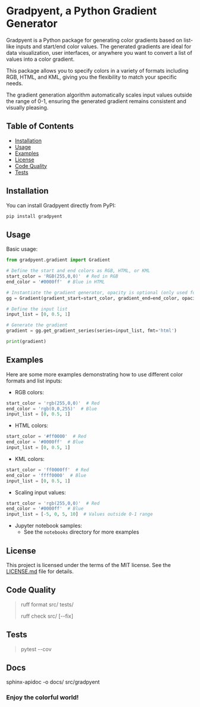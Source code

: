 # Gradpyent, a Python Gradient Generator

Gradpyent is a Python package for generating color gradients based on list-like inputs and start/end color values. The generated gradients are ideal for data visualization, user interfaces, or anywhere you want to convert a list of values into a color gradient.

This package allows you to specify colors in a variety of formats including RGB, HTML, and KML, giving you the flexibility to match your specific needs. 

The gradient generation algorithm automatically scales input values outside the range of 0-1, ensuring the generated gradient remains consistent and visually pleasing.

## Table of Contents

- [Installation](#installation)
- [Usage](#usage)
- [Examples](#examples)
- [License](#license)
- [Code Quality](#code-quality)
- [Tests](#tests)

## Installation

You can install Gradpyent directly from PyPI:

```bash
pip install gradpyent
```

## Usage

Basic usage:

```python
from gradpyent.gradient import Gradient

# Define the start and end colors as RGB, HTML, or KML
start_color = 'RGB(255,0,0)'  # Red in RGB
end_color = '#0000ff'  # Blue in HTML

# Instantiate the gradient generator, opacity is optional (only used for KML)
gg = Gradient(gradient_start=start_color, gradient_end=end_color, opacity=1.0)

# Define the input list
input_list = [0, 0.5, 1]

# Generate the gradient
gradient = gg.get_gradient_series(series=input_list, fmt='html')

print(gradient)
```

## Examples

Here are some more examples demonstrating how to use different color formats and list inputs:

- RGB colors:

```python
start_color = 'rgb(255,0,0)'  # Red
end_color = 'rgb(0,0,255)'  # Blue
input_list = [0, 0.5, 1]
```

- HTML colors:

```python
start_color = '#ff0000'  # Red
end_color = '#0000ff'  # Blue
input_list = [0, 0.5, 1]
```

- KML colors:

```python
start_color = 'ff0000ff'  # Red
end_color = 'ffff0000'  # Blue
input_list = [0, 0.5, 1]
```

- Scaling input values:

```python
start_color = 'rgb(255,0,0)'  # Red
end_color = '#0000ff'  # Blue
input_list = [-5, 0, 5, 10]  # Values outside 0-1 range
```

- Jupyter notebook samples:
  - See the `notebooks` directory for more examples

## License
This project is licensed under the terms of the MIT license. See the [LICENSE.md](LICENSE.md) file for details.

## Code Quality
> ruff format src/ tests/
>
> ruff check src/ [--fix]
>

## Tests
> pytest --cov


## Docs
sphinx-apidoc -o docs/ src/gradpyent


### Enjoy the colorful world!